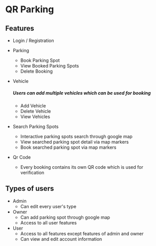# QR Parking 

## Features
- Login / Registration
- Parking 
    - Book Parking Spot 
    - View Booked Parking Spots
    - Delete Booking
- Vehicle
    ##### Users can add multiple vehicles which can be used for booking
    - Add Vehicle
    - Delete Vehicle
    - View Vehicles

- Search Parking Spots
    - Interactive parking spots search through google map 
    - View searched parking spot detail via map markers
    - Book searched parking spot via map markers

- Qr Code
    - Every booking contains its own QR code which is used for verification
    
## Types of users
- Admin
    - Can edit every user's type
- Owner
    - Can add parking spot through google map
    - Access to all user features
- User
    - Access to all features except features of admin and owner
    - Can view and edit account information